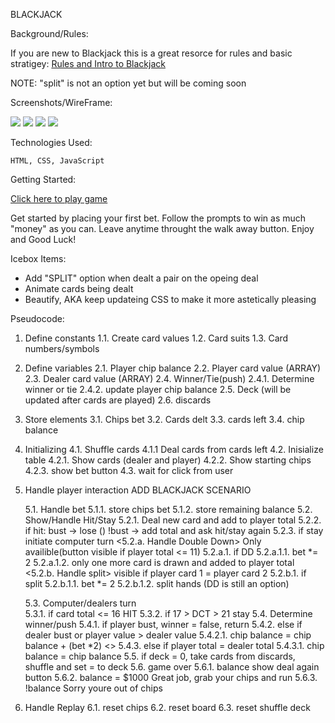 BLACKJACK

Background/Rules:

If you are new to Blackjack this is a great resorce for rules and basic stratigey: [Rules and Intro to Blackjack](https://www.blackjackapprenticeship.com/how-to-play-blackjack/)

NOTE: "split" is not an option yet but will be coming soon

Screenshots/WireFrame:

<img src="https://i.imgur.com/5649gTZ.png">
<img src="https://i.imgur.com/oKuMZq1.png">
<img src="https://i.imgur.com/PLJtuAq.png">
<img src="https://i.imgur.com/uavNVl8.jpg">


Technologies Used:

    HTML, CSS, JavaScript

Getting Started: 

[Click here to play game](https://harrison-berek.github.io/blackjack/)

Get started by placing your first bet. Follow the prompts to win as much "money" as you can. Leave anytime throught the walk away button. Enjoy and Good Luck!


Icebox Items: 

- Add "SPLIT" option when dealt a pair on the opeing deal
- Animate cards being dealt
- Beautify, AKA keep updateing CSS to make it more astetically pleasing 


Pseudocode:
 1. Define constants 
     1.1. Create card values
     1.2. Card suits
     1.3. Card numbers/symbols
 2. Define variables
     2.1. Player chip balance
     2.2. Player card value (ARRAY)
     2.3. Dealer card value (ARRAY)
     2.4. Winner/Tie(push)
         2.4.1. Determine winner or tie
         2.4.2. update player chip balance
     2.5. Deck (will be updated after cards are played)
     2.6. discards 
 3. Store elements
     3.1. Chips bet
    3.2. Cards delt
     3.3. cards left
     3.4. chip balance


 4. Initializing
     4.1. Shuffle cards
         4.1.1 Deal cards from cards left
     4.2. Inisialize table
         4.2.1. Show  cards (dealer and player)
         4.2.2. Show starting chips
         4.2.3. show bet button
     4.3. wait for click from user

 5. Handle player interaction
     ADD BLACKJACK SCENARIO
    
     5.1. Handle bet
         5.1.1. store chips bet
         5.1.2. store remaining balance
     5.2. Show/Handle Hit/Stay
         5.2.1. Deal new card and add to player total
         5.2.2. if hit: 
             bust -> lose ()
             !bust -> add total and ask hit/stay again 
         5.2.3. if stay initiate computer turn
     <5.2.a. Handle Double Down> Only availible(button visible if player total <= 11)
         5.2.a.1. if DD
             5.2.a.1.1. bet *= 2
             5.2.a.1.2. only one more card is drawn and added to player total
     <5.2.b. Handle split> visible if player card 1 = player card 2
         5.2.b.1. if split
             5.2.b.1.1. bet *= 2
             5.2.b.1.2. split hands (DD is still an option)

     5.3. Computer/dealers turn  
         5.3.1. if card total <= 16 HIT
         5.3.2. if 17 > DCT > 21 stay
     5.4. Determine winner/push
         5.4.1. if player bust, winner = false, return
         5.4.2. else if dealer bust or player value > dealer value
             5.4.2.1. chip balance = chip balance + (bet *2) 
             <>
         5.4.3. else if player total = dealer total
             5.4.3.1. chip balance = chip balance
     5.5. if deck = 0, take cards from discards, shuffle and set = to deck
     5.6. game over 
         5.6.1. balance show deal again button
         5.6.2. balance = $1000 Great job, grab your chips and run
         5.6.3. !balance Sorry youre out of chips

 6. Handle Replay 
     6.1. reset chips
     6.2. reset board
     6.3. reset shuffle deck
        












